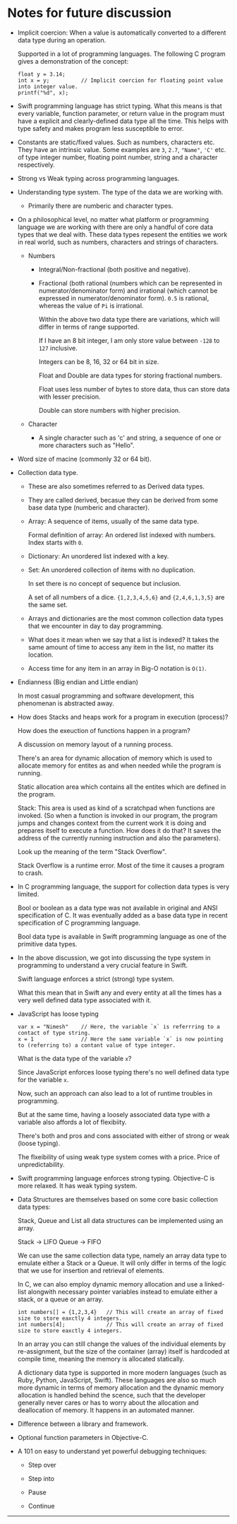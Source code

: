# Notes for future discussion

-   Implicit coercion: When a value is automatically converted to a different data type during an operation.

    Supported in a lot of programming languages. The following C program gives a demonstration of the concept:

    ```
    float y = 3.14;
    int x = y;          // Implicit coercion for floating point value into integer value.
    printf("%d", x);
    ```

-   Swift programming language has strict typing. What this means is that every variable, function parameter, or return value in the program must have a explicit and clearly-defined data type all the time. This helps with type safety and makes program less susceptible to error.

-   Constants are static/fixed values. Such as numbers, characters etc. They have an intrinsic value. Some examples are `3`, `2.7`, `"Name"`, `'C'` etc. of type integer number, floating point number, string and a character respectively.

-   Strong vs Weak typing across programming languages.

-   Understanding type system. The type of the data we are working with.

    -   Primarily there are numberic and character types.

-   On a philosophical level, no matter what platform or programming language we are working with there are only a handful of core data types that we deal with. These data types repesent the entities we work in real world, such as numbers, characters and strings of characters.

    -   Numbers

        -   Integral/Non-fractional (both positive and negative).

        -   Fractional (both rational (numbers which can be represented in numerator/denominator form) and irrational (which cannot be expressed in numerator/denominator form). `0.5` is rational, whereas the value of `Pi` is irrational.

            Within the above two data type there are variations, which will differ in terms of range supported.

            If I have an 8 bit integer, I am only store value between `-128` to `127` inclusive.

            Integers can be 8, 16, 32 or 64 bit in size.

            Float and Double are data types for storing fractional numbers.

            Float uses less number of bytes to store data, thus can store data with lesser precision.

            Double can store numbers with higher precision.

    -   Character

        -   A single character such as 'c' and string, a sequence of one or more characters such as "Hello".

-   Word size of macine (commonly 32 or 64 bit).

-   Collection data type.

    -   These are also sometimes referred to as Derived data types.

    -   They are called derived, becasue they can be derived from some base data type (numberic and character).

    -   Array: A sequence of items, usually of the same data type.

        Formal definition of array: An ordered list indexed with numbers. Index starts with `0`.

    -   Dictionary: An unordered list indexed with a key.

    -   Set: An unordered collection of items with no duplication.

        In set there is no concept of sequence but inclusion.

        A set of all numbers of a dice. `{1,2,3,4,5,6}` and `{2,4,6,1,3,5}` are the same set.

    -   Arrays and dictionaries are the most common collection data types that we encounter in day to day programming.

    -   What does it mean when we say that a list is indexed? It takes the same amount of time to access any item in the list, no matter its location.

    -   Access time for any item in an array in Big-O notation is `O(1)`.

-   Endianness (Big endian and Little endian)

    In most casual programming and software development, this phenomenan is abstracted away.

-   How does Stacks and heaps work for a program in execution (process)?

    How does the exeuction of functions happen in a program?

    A discussion on memory layout of a running process.

    There's an area for dynamic allocation of memory which is used to allocate memory for entites as and when needed while the program is running.

    Static allocation area which contains all the entites which are defined in the program.

    Stack: This area is used as kind of a scratchpad when functions are invoked. (So when a function is invoked in our program, the program jumps and changes context from the current work it is doing and prepares itself to execute a function. How does it do that? It saves the address of the currently running instruction and also the parameters).

    Look up the meaning of the term "Stack Overflow".

    Stack Overflow is a runtime error. Most of the time it causes a program to crash.

-   In C programming language, the support for collection data types is very limited.

    Bool or boolean as a data type was not available in original and ANSI specification of C. It was eventually added as a base data type in recent specification of C programming language.

    Bool data type is available in Swift programming language as one of the primitive data types.

-   In the above discussion, we got into discussing the type system in programming to understand a very crucial feature in Swift.

    Swift language enforces a strict (strong) type system.

    What this mean that in Swift any and every entity at all the times has a very well defined data type associated with it.

-   JavaScript has loose typing

    ```
    var x = "Nimesh"    // Here, the variable `x` is referrring to a contact of type string.
    x = 1               // Here the same variable `x` is now pointing to (referring to) a contant value of type integer.
    ```

    What is the data type of the variable `x`?
    
    Since JavaScript enforces loose typing there's no well defined data type for the variable `x`.

    Now, such an approach can also lead to a lot of runtime troubles in programming.

    But at the same time, having a loosely associated data type with a variable also affords a lot of flexibiity.

    There's both and pros and cons associated with either of strong or weak (loose typing).

    The flxeibility of using weak type system comes with a price. Price of unpredictability.

-   Swift programming language enforces strong typing. Objective-C is more relaxed. It has weak typing system.

-   Data Structures are themselves based on some core basic collection data types:

    Stack, Queue and List all data structures can be implemented using an array.

    Stack -> LIFO
    Queue -> FIFO

    We can use the same collection data type, namely an array data type to emulate either a Stack or a Queue. It will only differ in terms of the logic that we use for insertion and retrieval of elements.

    In C, we can also employ dynamic memory allocation and use a linked-list alongwith necessary pointer variables instead to emulate either a stack, or a queue or an array.

    ```
    int numbers[] = {1,2,3,4}   // This will create an array of fixed size to store eaxctly 4 integers.
    int numbers[4];             // This will create an array of fixed size to store eaxctly 4 integers.
    ```

    In an array you can still change the values of the individual elements by re-assignment, but the size of the container (array) itself is hardcoded at compile time, meaning the memory is allocated statically.

    A dictionary data type is supported in more modern languages (such as Ruby, Python, JavaScript, Swift). These languages are also so much more dynamic in terms of memory allocation and the dynamic memory allocation is handled behind the scence, such that the developer generally never cares or has to worry about the allocation and deallocation of memory. It happens in an automated manner.

-   Difference between a library and framework.

-   Optional function parameters in Objective-C.

-   A 101 on easy to understand yet powerful debugging techniques:

    -   Step over

    -   Step into

    -   Pause

    -   Continue

---
